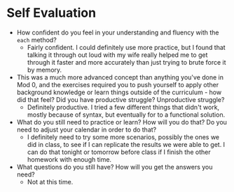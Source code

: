 # Self Evaluation

- How confident do you feel in your understanding and fluency with the `each` method?
  * Fairly confident. I could definitely use more practice, but I found that talking it through out loud with my wife really helped me to get through it faster and more accurately than just trying to brute force it by memory.
- This was a much more advanced concept than anything you've done in Mod 0, and the exercises required you to push yourself to apply other background knowledge or learn things outside of the curriculum - how did that feel? Did you have productive struggle? Unproductive struggle?
  * Definitely productive. I tried a few different things that didn't work, mostly because of syntax, but eventually for to a functional solution.
- What do you still need to practice or learn? How will you do that? Do you need to adjust your calendar in order to do that?
  * I definitely need to try some more scenarios, possibly the ones we did in class, to see if I can replicate the results we were able to get. I can do that tonight or tomorrow before class if I finish the other homework with enough time.
- What questions do you still have? How will you get the answers you need?
  * Not at this time.
